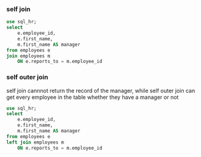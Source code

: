 ### self join
```sql
use sql_hr;
select
    e.employee_id,
    e.first_name,
    m.first_name AS manager
from employees e
join employees m
    ON e.reports_to = m.employee_id
```

### self outer join
self join cannnot return the record of the manager, while self outer join can get every employee in the table whether they have a manager or not
```sql
use sql_hr;
select
    e.employee_id,
    e.first_name,
    m.first_name AS manager
from employees e
left join employees m
    ON e.reports_to = m.employee_id
```
